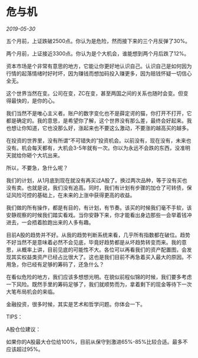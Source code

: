 # 危与机

 *2019-05-30*

五个月前，上证跌破2500点。你认为是危险，然而接下来的三个月反弹了30%。

 

两个月前，上证接近3300点。你认为是个大机会，谁能想到两个月后跌了12%。

 

资本市场是个非常有意思的地方，它能让你更好地认识自己。认识自己是如何因为行情的起落情绪时好时坏，因为赚钱而想加码投入赚更多，因为赔钱怀疑一切信心全无。

 

这个世界当然在变。公司在变，ZC在变，甚至两国之间的关系也随时会变。但变得最快的，是你的心。

 

我们当然不是唯心主义者。账户的数字变化也不是薛定谔的猫，你打开不打开，它都是确定的。我的意思，是希望你了解，这个世界没有那么差，最终会好起来。我也想让你知道，它也没那么好，涨起来也不要这么激动，不要涨的越高买的越多。

 

在投资的世界里，没有所谓“不可错失的”投资机会。以前没有，现在没有，未来也没有。机会每天都有，大机会3-5年就有一次。你以为永远不会跌的东西，没准明天就给你砸个大坑出来。

 

所以，不要急，急什么呢？

 

我们的计划，从1月底到现在就没有再买过A股了。换过两次品种，等于没有买也没有卖。也就是说，我们没有追高。同时，我们有计划有步骤的加仓了可转债，保证风险可控的基础上，在未来的上涨中获得更高的收益。

 

我们做的所有操作，都是有目的，有计划，有节奏。该买的时候我们毫不手软，该安静观察的时候我们踏实看戏。当你安静下来，你才能看出身边那些一会举着钱冲进去，一会捂着脸跑出来的人多有趣。

 

目前A股的趋势并不好。从我的趋势判断系统来看，几乎所有指数都在破位。趋势不好当然不是意味着必然不会见底，毕竟好趋势都是从坏趋势转变而来。我的意思，从概率上讲，目前见底的可能性不大。各位可以再看我们的资产配置图，会发现其实权益类资产已经占比很大了。这也是我们目前不再急着买入最大的原因。不用急，你已经有足够的筹码了，还急什么？

 

在看似危险的地方，我们应该多想想光明。在貌似前程似锦的时候，我们要多考虑一下风险。既然手里的筹码足够了，我们就顺势而为，拿着剩下的现金等待下一次大笔布局机会的来临。

 

金融投资，很多时候，其实是艺术和哲学问题。你体会一下。





TIPS：



A股仓位建议：



如果你的A股最大仓位给100%，目前从保守到激进65%-85%比较合适。最多不应该超过95%。